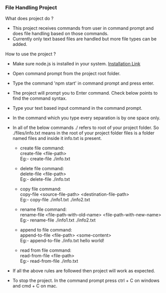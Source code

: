 ### File Handling Project
What does project do ?
- This project receives commands from user in command prompt and does file handling based on those commands.
- Currently only text based files are handled but more file types can be added.

How to use the project ?
- Make sure node.js is installed in your system. <a href="https://nodejs.org/en/download/prebuilt-installer" target="_blank">Installation Link</a>

- Open command prompt from the project root folder.

- Type the command 'npm start' in command prompt and press enter.

- The project will prompt you to Enter command. Check below points to find the command syntax.

- Type your text based input command in the command prompt.

- In the command which you type every separation is by one space only. 

- In all of the below commands ./ refers to root of your project folder. So ./files/info.txt means in the root of your project folder files is a folder named files and inside it info.txt is present.

    - create file command:<br/>
        create-file \<file-path\><br/>
        Eg:- create-file ./info.txt

    - delete file command:<br/>
        delete-file \<file-path\><br/>
        Eg:- delete-file ./info.txt

    - copy file command:<br/>
        copy-file \<source-file-path\> \<destination-file-path\><br/>
        Eg:- copy-file ./info1.txt ./info2.txt

    - rename file command:<br/>
        rename-file \<file-path-with-old-name\> \<file-path-with-new-name\><br/>
        Eg:- rename-file ./info1.txt ./info2.txt 

    - append to file command:<br/>
        append-to-file \<file-path\> \<some-content\><br/>
        Eg:- append-to-file ./info.txt hello world! 
    
    - read from file command:<br/>
        read-from-file \<file-path\><br/>
        Eg:- read-from-file ./info.txt


- If all the above rules are followed then project will work as expected.

- To stop the project. In the command prompt press ctrl + C on windows and cmd + C on mac.

